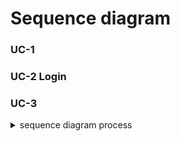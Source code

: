 # Sequence diagram

### UC-1

### UC-2 Login

### UC-3

<details>
   <summary>sequence diagram process</summary>
   1. first variation(210504~210508)    <br>  
   UC1   <br>
   ![KakaoTalk_20210508_200650213](https://user-images.githubusercontent.com/59490892/117540723-6d6fa080-b04b-11eb-9380-84c17eccf541.png)<br>
   ![KakaoTalk_20210508_200655523](https://user-images.githubusercontent.com/59490892/117540726-6fd1fa80-b04b-11eb-8f18-a7445611d3c5.jpg)<br>
   ![KakaoTalk_20210508_200658378](https://user-images.githubusercontent.com/59490892/117540728-706a9100-b04b-11eb-8c1d-5872c0eeb565.png)<br>
   <br>
   UC2   <br>
   ![uc2 login](https://user-images.githubusercontent.com/59490892/117151119-ba593a00-adf3-11eb-8168-b7a410407b71.JPG)<br>
  
   2. second variation(210508~210511)     <br>
   UC1     <br>
   UC2   <br>
   UC3    <br>

</details>
